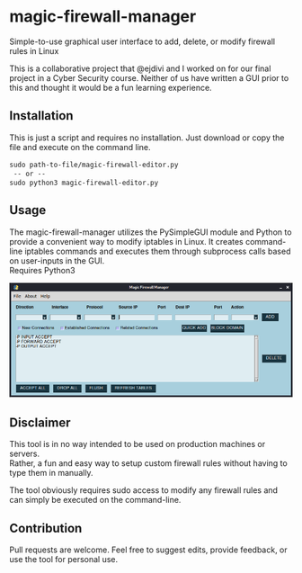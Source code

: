 # magic-firewall-manager
Simple-to-use graphical user interface to add, delete, or modify firewall rules in Linux

This is a collaborative project that @ejdivi and I worked on for our final project in a Cyber Security course.
Neither of us have written a GUI prior to this and thought it would be a fun learning experience.


## Installation
This is just a script and requires no installation. Just download or copy the file and execute on the command line.   
```python:
sudo path-to-file/magic-firewall-editor.py
 -- or --
sudo python3 magic-firewall-editor.py
```

## Usage
The magic-firewall-manager utilizes the PySimpleGUI module and Python to provide a convenient way to modify iptables in Linux.
It creates command-line iptables commands and executes them through subprocess calls based on user-inputs in the GUI.   
Requires Python3

![Image](images/MFM.png)

## Disclaimer
This tool is in no way intended to be used on production machines or servers.  
Rather, a fun and easy way to setup custom firewall rules without having to type them in manually.

The tool obviously requires sudo access to modify any firewall rules and can simply be executed on the command-line.

## Contribution
Pull requests are welcome.
Feel free to suggest edits, provide feedback, or use the tool for personal use.
